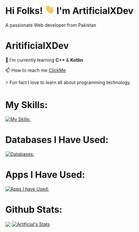 
# Hi  Folks! <img src="https://raw.githubusercontent.com/ArtificialXDev/ArtificialXDev/master/wave.gif" width="30px" height="30px" /> I'm ArtificialXDev
A passionate Web developer from Pakistan

# AritificialXDev

🌱 I’m currently learning **C++** & **Kotlin** 

📫 How to reach me [ClickMe](mailto:pinepatelllc@gmail.com)

⚡ Fun fact I love to learn all about programming technology
# My Skills:
[![My Skills:](https://skillicons.dev/icons?i=js,html,css,py,nodejs,tailwind,npm,pnpm,nextjs,netlify,md,flask,firebase,express,django,discordjs,appwrite,cs,dotnet,cpp,kotlin)](https://skillicons.dev)

# Databases I Have Used:
[![Databases:](https://skillicons.dev/icons?i=mongodb,firebase,appwrite,supabase)](https://skillicons.dev)

# Apps I Have Used:
[![Apps I have Used:](https://skillicons.dev/icons?i=wordpress,windows,vscode,vercel,unity,twitter,sublime,robloxstudio,replit,rider,pycharm,powershell,ps,gmail,github,git,gamemakerstudio,discord,atom,androidstudio,anaconda)](https://skillicons.dev)

# Github Stats:
<img align="center" src="https://github-readme-stats.vercel.app/api/top-langs/?username=ArtificialXDev&theme=dark" />
<a href="https://github.com/ArtificialXDev/ArtificialXDev">
  <img align="center" src="https://github-readme-stats.vercel.app/api?username=ArtificialXDev&show_icons=true&line_height=27&count_private=true&title_color=ffffff&text_color=c9cacc&icon_color=2bbc8a&bg_color=1d1f21" alt="Artificial's Stats" />
</a>
